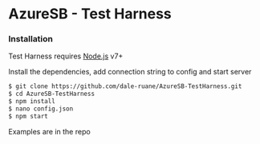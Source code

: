 # AzureSB - Test Harness

### Installation

Test Harness requires [Node.js](https://nodejs.org/) v7+

Install the dependencies, add connection string to config and start server
```sh
$ git clone https://github.com/dale-ruane/AzureSB-TestHarness.git
$ cd AzureSB-TestHarness
$ npm install
$ nano config.json
$ npm start
```

Examples are in the repo
